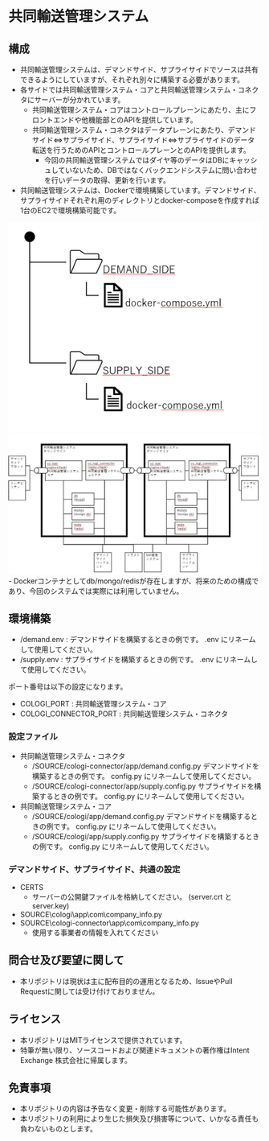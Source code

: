 # 共同輸送管理システム

## 構成

- 共同輸送管理システムは、デマンドサイド、サプライサイドでソースは共有できるようにしていますが、それぞれ別々に構築する必要があります。
- 各サイドでは共同輸送管理システム・コアと共同輸送管理システム・コネクタにサーバーが分かれています。
  - 共同輸送管理システム・コアはコントロールプレーンにあたり、主にフロントエンドや他機能部とのAPIを提供しています。
  - 共同輸送管理システム・コネクタはデータプレーンにあたり、デマンドサイド⇔サプライサイド、サプライサイド⇔サプライサイドのデータ転送を行うためのAPIとコントロールプレーンとのAPIを提供します。
    - 今回の共同輸送管理システムではダイヤ等のデータはDBにキャッシュしていないため、DBではなくバックエンドシステムに問い合わせを行いデータの取得、更新を行います。
- 共同輸送管理システムは、Dockerで環境構築しています。デマンドサイド、サプライサイドそれぞれ用のディレクトリとdocker-composeを作成すれば1台のEC2で環境構築可能です。
<img src="Documents/img1.png"/>
<img src="Documents/img2.png"/>
  - Dockerコンテナとしてdb/mongo/redisが存在しますが、将来のための構成であり、今回のシステムでは実際には利用していません。


## 環境構築

- /demand.env : デマンドサイドを構築するときの例です。 .env にリネームして使用してください。
- /supply.env : サプライサイドを構築するときの例です。 .env にリネームして使用してください。

ポート番号は以下の設定になります。
- COLOGI_PORT : 共同輸送管理システム・コア
- COLOGI_CONNECTOR_PORT : 共同輸送管理システム・コネクタ

### 設定ファイル
- 共同輸送管理システム・コネクタ
  - /SOURCE/cologi-connector/app/demand.config.py デマンドサイドを構築するときの例です。 config.py にリネームして使用してください。
  - /SOURCE/cologi-connector/app/supply.config.py サプライサイドを構築するときの例です。 config.py にリネームして使用してください。
- 共同輸送管理システム・コア
  - /SOURCE/cologi/app/demand.config.py デマンドサイドを構築するときの例です。 config.py にリネームして使用してください。
  - /SOURCE/cologi/app/supply.config.py サプライサイドを構築するときの例です。 config.py にリネームして使用してください。

### デマンドサイド、サプライサイド、共通の設定
- CERTS
  - サーバーの公開鍵ファイルを格納してください。 (server.crt と server.key)
- SOURCE\cologi\app\com\company_info.py
- SOURCE\cologi-connector\app\com\company_info.py
  - 使用する事業者の情報を入れてください

## 問合せ及び要望に関して

- 本リポジトリは現状は主に配布目的の運用となるため、IssueやPull Requestに関しては受け付けておりません。

## ライセンス

- 本リポジトリはMITライセンスで提供されています。
- 特筆が無い限り、ソースコードおよび関連ドキュメントの著作権はIntent Exchange 株式会社に帰属します。

## 免責事項

- 本リポジトリの内容は予告なく変更・削除する可能性があります。
- 本リポジトリの利用により生じた損失及び損害等について、いかなる責任も負わないものとします。